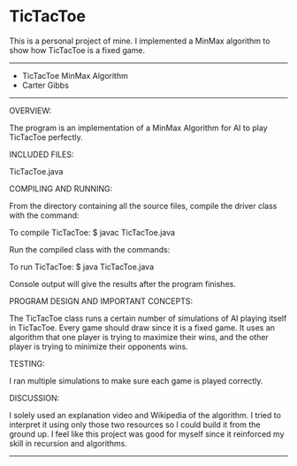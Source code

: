 # TicTacToe
This is a personal project of mine. I implemented a MinMax algorithm to show how TicTacToe is a fixed game.
****************
* TicTacToe MinMax Algorithm
* Carter Gibbs
**************** 

OVERVIEW:

The program is an implementation of a MinMax Algorithm for AI to play TicTacToe perfectly.


INCLUDED FILES:

TicTacToe.java

COMPILING AND RUNNING:


 From the directory containing all the source files, compile
 the driver class with the command:

 To compile TicTacToe:
$ javac TicTacToe.java

 Run the compiled class with the commands:

 To run TicTacToe:
$ java TicTacToe.java

 Console output will give the results after the program finishes.

PROGRAM DESIGN AND IMPORTANT CONCEPTS:

The TicTacToe class runs a certain number of simulations of AI playing itself in TicTacToe. Every game should draw since it is a fixed game.
It uses an algorithm that one player is trying to maximize their wins, and the other player is trying to minimize their opponents wins.

TESTING:

I ran multiple simulations to make sure each game is played correctly.

DISCUSSION:
 
I solely used an explanation video and Wikipedia of the algorithm. I tried to interpret it using only those two resources so I could build it from the ground up.
I feel like this project was good for myself since it reinforced my skill in recursion and algorithms.

----------------------------------------------------------------------------
